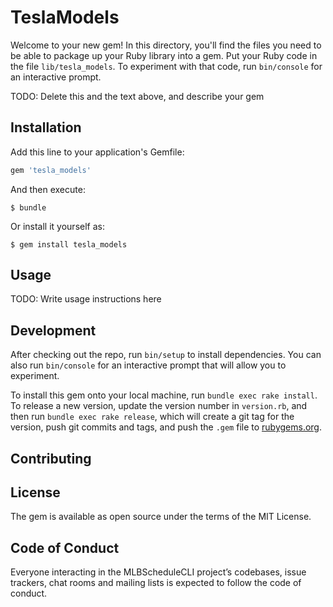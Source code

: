 # TeslaModels

Welcome to your new gem! In this directory, you'll find the files you need to be able to package up your Ruby library into a gem. Put your Ruby code in the file `lib/tesla_models`. To experiment with that code, run `bin/console` for an interactive prompt.

TODO: Delete this and the text above, and describe your gem

## Installation

Add this line to your application's Gemfile:

```ruby
gem 'tesla_models'
```

And then execute:

    $ bundle

Or install it yourself as:

    $ gem install tesla_models

## Usage

TODO: Write usage instructions here

## Development

After checking out the repo, run `bin/setup` to install dependencies. You can also run `bin/console` for an interactive prompt that will allow you to experiment.

To install this gem onto your local machine, run `bundle exec rake install`. To release a new version, update the version number in `version.rb`, and then run `bundle exec rake release`, which will create a git tag for the version, push git commits and tags, and push the `.gem` file to [rubygems.org](https://rubygems.org).

## Contributing

## License
The gem is available as open source under the terms of the MIT License.

## Code of Conduct
Everyone interacting in the MLBScheduleCLI project’s codebases, issue trackers, chat rooms and mailing lists is expected to follow the code of conduct.
